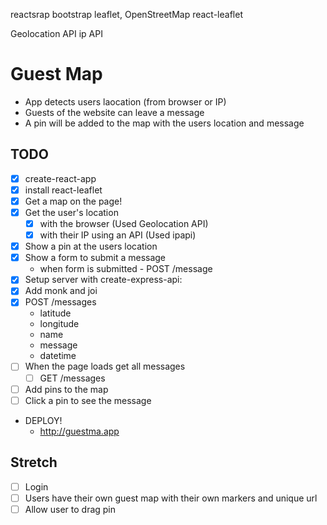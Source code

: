 reactsrap
bootstrap
leaflet, OpenStreetMap
react-leaflet

Geolocation API
ip API

# Guest Map

- App detects users laocation (from browser or IP)
- Guests of the website can leave a message
- A pin will be added to the map with the users location and message

## TODO

- [x] create-react-app
- [x] install react-leaflet
- [x] Get a map on the page!
- [x] Get the user's location
  - [x] with the browser (Used Geolocation API)
  - [x] with their IP using an API (Used ipapi)
- [x] Show a pin at the users location
- [x] Show a form to submit a message
  - when form is submitted - POST /message
- [x] Setup server with create-express-api:
- [x] Add monk and joi
- [x] POST /messages
  - latitude
  - longitude
  - name
  - message
  - datetime
- [ ] When the page loads get all messages
  - [ ] GET /messages
- [ ] Add pins to the map
- [ ] Click a pin to see the message
- DEPLOY!
  - http://guestma.app

## Stretch

- [ ] Login
- [ ] Users have their own guest map with their own markers and unique url
- [ ] Allow user to drag pin
